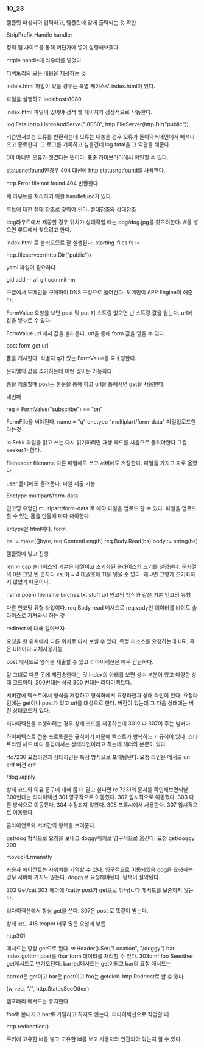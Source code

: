 ### 10_23

템플릿 파싱되어 입력하고, 템플릿에 맞게 출력되는 것 확인

StripPrefix
Handle handler

정적 웹 사이트를 통해 어딘가에 넣어 실행해보겠다. 

httple handle에 라우터를 넣었다. 

디렉토리의 모든 내용을 제공하는 것

indelx.html 파일이 있을 경우는
특별 케이스로 index.html이 있다. 

파일을 실행하고 localhost:8080

index.html 파일이 있어야 정적 웹 페이지가 정상적으로 작동한다. 

log.Fatal(http.ListenAndServe(":8080", http.FileServer(http.Dir("public"))

리슨엔서브는 오류를 반환하는데 오류는 내놓을 경우 오류가 돌아와서메인에서 빠져나오고 
종료한다. 
그 로그를 기록하고 싶을건데 log.fatal을 그 역할을 해준다. 

0이 아니면 오류가 생겼다는 뜻이다. 
표준 라이브러리에서 확인할 수 있다. 

statusnotfound인경우 404 대신에 http.statusnotfound를 사용한다.

http.Error   file not found 404 반환한다. 

세 라우트를 처리하기 위한 handlefunc가 있다. 

루트에 대한 절대 참조로 찾아야 된다. 
절대참조와 상대참조

dog라우트에서 제공할 경우 위치가 상대적일 때는 dog/dog.jpg를 찾으려한다. 
/f를 넣으면 루트에서 찾으려고 한다. 

index.html 로 불러오므로 잘 실행된다. 
starting-files 
fs := 

http.fileservcer(http.Dir("public"))  

yaml 파일이 필요하다. 

gid add -- all
git commit -m 

구글에서 도메인을 구매하여 DNS 구성으로 들어간다. 
도메인이 APP Engine이 해준다. 

FormValue 요청을 보면 post 및 put 
키 스트링  없으면 빈 스트링 값을 얻는다. 
url에 값을 넣ㅇ르 수 있다. 

FormValue url 에서 값을 불러온다. 
url을 통해 form 값을 얻을 수 있다. 

post form get url

폼을 게시한다. 
식별지 q가 있는 FormValue를 요ㅕ청한다. 

문자열의 값을 추가하는데 어떤 값이든 가능하다. 

폼을 제출할때 post는 본문을 통해 하고 url을 통해서면 get을 사용한다. 

네번째 

req = FormValue("subscribe") == "on"

FormFile을 써야된다. 
name = "q" 
enctype "multiplart/form-data" 파일업로드한다는것

io.Sekk 파일을 읽고 쓰는  다시 읽기하려면 재생 헤드를 처음으로 돌려야한다
그걸 seeker가 한다. 

fileheader filename 다른 파일에도 쓰고 서버에도 저장한다. 
파일을 가지고 파로 올렸다. 

user 폴더에도 올려준다. 
파일 제출 기능

Enctype multipart/form-data

인코딩 유형인 multipart/form-data 로 해야 파일을 업로드 할 수 있다. 
파일을 업로드할 수 있는 폼을 만들때 마다 해야한다. 

entype은 html이다. 
form 

bs := make([]byte, req.ContentLength)
req.Body.Read(bs)
body := string(bs)

템플릿에 넣고 진행

len 과 cap 슬라이스의 기본은 배열이고 초기화된 슬라이스의 크기를 설정한다. 
문자열의 0은 그냥 빈 숫자다 
xs[0] = 4
대괄호에 11을 넣을 순 없다. 
왜냐면 그렇게 초기화하지 않았기 떄문이다. 

name poem filename birches.txt
stuff
url 인코딩 방식과 같은 기본 인코딩 유형

다른 인코딩 유형 타입이다. req.Body read 메서드로 req.vody인 데이터를 
바이트 슬라이스로 가져와서 하는 것

redirect 에 대해 알아보자

요청을 한 위치에서 다른 위치로 다시 보낼 수 있다. 
특정 리소스를 요청하는데 URL 혹은 URI이다.교체사용가능

post 메서드로 양식을 제출할 수 있고 리다이렉션은 매우 간단하다. 

말 그대로 다른 곳에 재전송한다는 것
Index의 아래를 보면 상수 부분이 있고 다양한 상태 코드이다. 
200번대는 성공 300 번대는 리다이렉트다. 

서버간에 텍스트에서 형식을 저장하고 형식화에서 요청라인과 상태 라인이 있다. 
요청라인에는 get이나 post가 있고 url을 대상으로 한다. 
버전이 있는데 그 다음 상태에는 버전 상태코드가 있다. 

리다이렉션을 수행하려는 경우 상태 코드를 제공하는데 301이나 307이 주는 넘버다. 

하이퍼텍스트 전송 프로토콜은 규칙이기 떄문에 텍스트가 왕복하느 ㄴ규칙이 있다. 
스타트라인 헤드 바디  응답에서는 상태라인이라고 하는데 
헤더와 본문이 있다. 

rfc7230
요청라인과 상태라인은 특정 방식으로 포매팅된다. 
요청 라인은 메서드 uri crlf 버전 crlf

/dog
/apply

상태 코드와 이유 문구에 대해 좀 더 알고 싶다면 rc 7231의 문서를 확인해보면되낟
300번대는 리다이렉션 
301 영구적으로 이동했다.
302 임시적으로 이동했다.
303 다른 방식으로 이동했다.
304 수정되지 않았다.
305 프록시에서 사용한다.
307 임시적으로 이동했다.

클라이언트와 서버간의 왕복을 보여준다. 

get/dog 형식으로 요청을 보내고 
doggy위치로 영구적으로 옮긴다. 
요청 get/doggy 200

movedPErmanetly

사용자 에이전트는 자위치를 기억할 수 있다. 
영구적으로 이동되었음
dog을 요청하는 경우 서버에 가지도 않는다. 
doggy로 요청해야된다. 
왕복이 절약된다. 

303 Get/cat 303
헤더에 /catty
post가 get으로 밖/ㅟㄴ다 메서드를 보존하지 않는다. 

리다이렉션에서 항상 get을 쓴다. 
307은 
post 로 똑같이 받는다. 

상태 코드 418 teapot 
너무 많은 요청에 부름

http301

메서드는 항상 get으로 된다. w.Header().Set("Location", "/doggy")
bar index.gohtml 
post를 /bar 
form 데이터를 처리할 수 있다. 
303dmf foo Seeother get메서드로 변겨오딘다. 
barred메서드는 get이되고 bar의 요청 메서드는 

barred은 get이고 
bar은 post이고 foo는 getdlek. 
http.Redriect로 할 수 있다. 

(w, req, "/", http.StatusSeeOther)

템포러리 메서드는 유지한다. 

foo로 본내지고 bar로 가달라고 하지도 않는다. 
리다이렉션으로 작업할 때 

http.redirection()

쿠키에 고유한 id를 넣고 고유한 id를 보고 사용자와 연관되어 있는지 알 수 있다. 






































